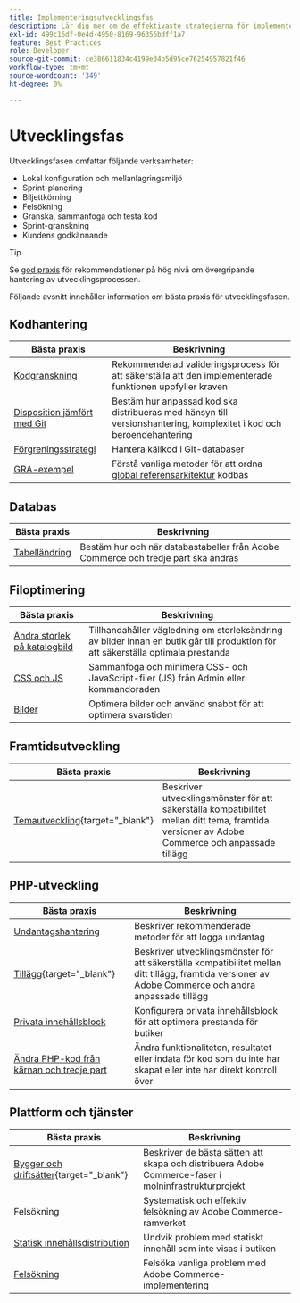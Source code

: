 ```yaml
---
title: Implementeringsutvecklingsfas
description: Lär dig mer om de effektivaste strategierna för implementering i utvecklingsfasen av Adobe Commerce-projekt.
exl-id: 499c16df-0e4d-4950-8169-96356bdff1a7
feature: Best Practices
role: Developer
source-git-commit: ce386611834c4199e34b5d95ce76254957821f46
workflow-type: tm+mt
source-wordcount: '349'
ht-degree: 0%

---
```



# Utvecklingsfas

Utvecklingsfasen omfattar följande verksamheter:

- Lokal konfiguration och mellanlagringsmiljö
- Sprint-planering
- Biljettkörning
- Felsökning
- Granska, sammanfoga och testa kod
- Sprint-granskning
- Kundens godkännande

>[!TIP]
>
>Se [god praxis](general.md) för rekommendationer på hög nivå om övergripande hantering av utvecklingsprocessen.

Följande avsnitt innehåller information om bästa praxis för utvecklingsfasen.

## Kodhantering

| Bästa praxis | Beskrivning |
|-----------------------------------------------------------------|--------------------------------------------------------------------------------------------------------------------------------------|
| [Kodgranskning](code-review.md) | Rekommenderad valideringsprocess för att säkerställa att den implementerade funktionen uppfyller kraven |
| [Disposition jämfört med Git](code-management.md) | Bestäm hur anpassad kod ska distribueras med hänsyn till versionshantering, komplexitet i kod och beroendehantering |
| [Förgreningsstrategi](git-branching.md) | Hantera källkod i Git-databaser |
| [GRA-exempel](../../architecture/global-reference/examples.md) | Förstå vanliga metoder för att ordna [global referensarkitektur](../../architecture/global-reference/overview.md) kodbas |

## Databas

| Bästa praxis | Beskrivning |
|----------------------------------------------------------------|---------------------------------------------------------------------------------|
| [Tabelländring](modifying-core-and-third-party-tables.md) | Bestäm hur och när databastabeller från Adobe Commerce och tredje part ska ändras |

## Filoptimering

| Bästa praxis | Beskrivning |
|-----------------------------------------------------|-----------------------------------------------------------------------------------------------------------|
| [Ändra storlek på katalogbild](catalog-image-resizing.md) | Tillhandahåller vägledning om storleksändring av bilder innan en butik går till produktion för att säkerställa optimala prestanda |
| [CSS och JS](optimize-css-js-files.md) | Sammanfoga och minimera CSS- och JavaScript-filer (JS) från Admin eller kommandoraden |
| [Bilder](image-optimization.md) | Optimera bilder och använd snabbt för att optimera svarstiden |

## Framtidsutveckling

| Bästa praxis | Beskrivning |
|----------------------------------------------------------------------------------------------------------------|------------------------------------------------------------------------------------------------------------------------------------------|
| [Temautveckling](https://developer.adobe.com/commerce/frontend-core/guide/best-practices/){target="_blank"} | Beskriver utvecklingsmönster för att säkerställa kompatibilitet mellan ditt tema, framtida versioner av Adobe Commerce och anpassade tillägg |

## PHP-utveckling

| Bästa praxis | Beskrivning |
|-----------------------------------------------------------------------------------------|----------------------------------------------------------------------------------------------------------------------------------------------------|
| [Undantagshantering](exception-handling.md) | Beskriver rekommenderade metoder för att logga undantag |
| [Tillägg](https://developer.adobe.com/commerce/php/best-practices/){target="_blank"} | Beskriver utvecklingsmönster för att säkerställa kompatibilitet mellan ditt tillägg, framtida versioner av Adobe Commerce och andra anpassade tillägg |
| [Privata innehållsblock](private-content-block-configuration.md) | Konfigurera privata innehållsblock för att optimera prestanda för butiker |
| [Ändra PHP-kod från kärnan och tredje part](modifying-core-and-third-party-code.md) | Ändra funktionaliteten, resultatet eller indata för kod som du inte har skapat eller inte har direkt kontroll över |

## Plattform och tjänster

| Bästa praxis | Beskrivning |
|--------------------------------------------------------------------------------------------------------------------------------------------------------|-------------------------------------------------------------------------------------------------------------|
| [Bygger och driftsätter](https://experienceleague.adobe.com/docs/commerce-cloud-service/user-guide/develop/deploy/best-practices.html){target="_blank"} | Beskriver de bästa sätten att skapa och distribuera Adobe Commerce-faser i molninfrastrukturprojekt |
| Felsökning | Systematisk och effektiv felsökning av Adobe Commerce-ramverket |
| [Statisk innehållsdistribution](static-content-deployment.md) | Undvik problem med statiskt innehåll som inte visas i butiken |
| [Felsökning](troubleshooting.md) | Felsöka vanliga problem med Adobe Commerce-implementering |
